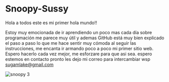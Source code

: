 # Snoopy-Sussy
Hola a todos este es mi primer hola mundo!!

Estoy muy emocionada de ir aprendiendo un poco mas cada día sobre programación
me parece muy útil y ademas GitHub está muy bien explicado el paso a paso lo que me hace sentir muy cómoda al seguir las instrucciones, me encanta ir armando poco a poco mi primer sitio web. 
Espero hacerlo cada vez mejor, me esforzare para que asi sea.
espero estemos en contacto pronto les dejo mi correo para intercambiar wsp   
sugamlake@gmail.com

![snoopy 3](https://user-images.githubusercontent.com/93014692/138564359-1f0f67eb-d7d8-4af6-8845-dfe91cfe7c17.jpeg)
